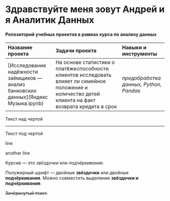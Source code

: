 # Здравствуйте меня зовут Андрей и я Аналитик Данных
#### Репозиторий учебных проектов в рамках курса по анализу данных 


| Название проекта | Задачи проекта | Навыки и инструменты | 
| :---------------------- | :---------------------- | :---------------------- |
| [Исследование надёжности заёмщиков — анализ банковских данных](Яндекс Музыка.ipynb) | На основе статистики о платёжеспособности клиентов исследовать влияет ли семейное положение и количество детей клиента на факт возврата кредита в срок | *предобработка данных, Python, Pandas* |


Текст над чертой

---

Текст под чертой 



line

another line  


Курсив — это *звёздочки* или _подчёркивания_. 




Полужирный шрифт — двойные **звёздочки** или двойные __подчёркивания__.
Можно совместить выделение **звёздочки и _подчёркивания_**. 




~~Зачёркнутый текст.~~ 
